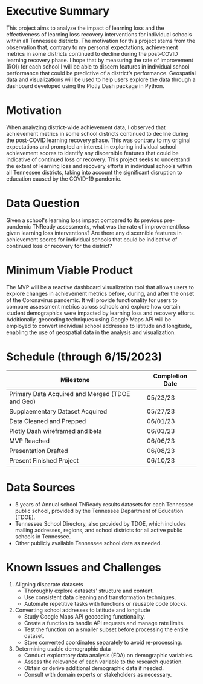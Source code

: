 # Executive Summary

This project aims to analyze the impact of learning loss and the effectiveness of learning loss recovery interventions for individual schools within all Tennessee districts. The motivation for this project stems from the observation that, contrary to my personal expectations, achievement metrics in some districts continued to decline during the post-COVID learning recovery phase. I hope that by measuring the rate of improvement (ROI) for each school I will be able to discern features in individual school performance that could be predictive of a district’s performance. Geospatial data and visualizations will be used to help users explore the data through a dashboard developed using the Plotly Dash package in Python.

# Motivation

When analyzing district-wide achievement data, I observed that achievement metrics in some school districts continued to decline during the post-COVID learning recovery phase. This was contrary to my original expectations and prompted an interest in exploring individual school achievement scores to identify any discernible features that could be indicative of continued loss or recovery. This project seeks to understand the extent of learning loss and recovery efforts in individual schools within all Tennessee districts, taking into account the significant disruption to education caused by the COVID-19 pandemic.

# Data Question

Given a school's learning loss impact compared to its previous pre-pandemic TNReady assessments, what was the rate of improvement/loss given learning loss interventions? Are there any discernible features in achievement scores for individual schools that could be indicative of continued loss or recovery for the district?

# Minimum Viable Product

The MVP will be a reactive dashboard visualization tool that allows users to explore changes in achievement metrics before, during, and after the onset of the Coronavirus pandemic. It will provide functionality for users to compare assessment metrics across schools and explore how certain student demographics were impacted by learning loss and recovery efforts. Additionally, geocoding techniques using Google Maps API will be employed to convert individual school addresses to latitude and longitude, enabling the use of geospatial data in the analysis and visualization.

# Schedule (through 6/15/2023)

| Milestone                                       | Completion Date |
| ----------------------------------------------- | --------------- |
| Primary Data Acquired and Merged (TDOE and Geo) | 05/23/23        |
| Supplaementary Dataset Acquired                 | 05/27/23        |
| Data Cleaned and Prepped                        | 06/01/23        |
| Plotly Dash wireframed and beta                 | 06/03/23        |
| MVP Reached                                     | 06/06/23        |
| Presentation Drafted                            | 06/08/23        |
| Present Finished Project                        | 06/10/23        |

# Data Sources

- 5 years of Annual school TNReady results datasets for each Tennessee public school, provided by the Tennessee Department of Education (TDOE).
- Tennessee School Directory, also provided by TDOE, which includes mailing addresses, regions, and school districts for all active public schools in Tennessee.
- Other publicly available Tennessee school data as needed.

# Known Issues and Challenges

1. Aligning disparate datasets
   - Thoroughly explore datasets' structure and content.
   - Use consistent data cleaning and transformation techniques.
   - Automate repetitive tasks with functions or reusable code blocks.
2. Converting school addresses to latitude and longitude
   - Study Google Maps API geocoding functionality.
   - Create a function to handle API requests and manage rate limits.
   - Test the function on a smaller subset before processing the entire dataset.
   - Store converted coordinates separately to avoid re-processing.
3. Determining usable demographic data
   - Conduct exploratory data analysis (EDA) on demographic variables.
   - Assess the relevance of each variable to the research question.
   - Obtain or derive additional demographic data if needed.
   - Consult with domain experts or stakeholders as necessary.
